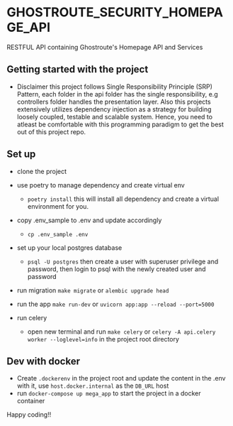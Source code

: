 # GHOSTROUTE_SECURITY_HOMEPAGE_API
RESTFUL API containing Ghostroute's Homepage API and Services

## Getting started with the project
- Disclaimer this project follows Single Responsibility Principle (SRP) Pattern, each folder in the api folder has the single responsibility, e.g controllers folder handles the presentation layer. Also this projects extensively utilizes dependency injection as a strategy for building loosely coupled, testable and scalable system. Hence, you need to atleast be comfortable with this programming paradigm to get the best out of this project repo.

## Set up
- clone the project
- use poetry to manage dependency and create virtual env
    - `poetry install` this will install all dependency and create a virtual environment for you.
- copy .env_sample to .env and update accordingly
    - `cp .env_sample .env`
- set up your local postgres database
    - `psql -U postgres` then create a user with superuser privilege and password, then login to psql with the newly created user and password
- run migration
    `make migrate` or `alembic upgrade head`

- run the app
    `make run-dev` or `uvicorn app:app --reload --port=5000`

- run celery
    - open new terminal and run `make celery` or `celery -A api.celery worker --loglevel=info` in the project root directory


## Dev with docker 
- Create `.dockerenv` in the project root and update the content in the .env with it, use `host.docker.internal` as the `DB_URL` host
- run  `docker-compose up mega_app` to start the project in a docker container

Happy coding!!
